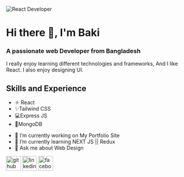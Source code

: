![React Developer ](https://i.ibb.co/rxzVV4B/Black-Technology-Linked-In-Banner-1.png)
# Hi there 👋, I'm Baki
### A passionate web Developer from Bangladesh

I really enjoy learning different technologies and frameworks, And I like React. I also enjoy designing UI.

## Skills and Experience
* ⚛ React
* ✨Tailwind CSS
* 💻Express JS
* 🍃MongoDB


- 🔭 I’m currently working on My Portfolio Site 
- 🌱 I’m currently learning NEXT JS || Redux 
- 💬 Ask me about Web Design 


[<img src='https://cdn.jsdelivr.net/npm/simple-icons@3.0.1/icons/github.svg' alt='github' height='40'>](https://github.com/BakiAbdullah)  [<img src='https://cdn.jsdelivr.net/npm/simple-icons@3.0.1/icons/linkedin.svg' alt='linkedin' height='40'>](https://www.linkedin.com/in/AbdullahilBaki/)  [<img src='https://cdn.jsdelivr.net/npm/simple-icons@3.0.1/icons/facebook.svg' alt='facebook' height='40'>](https://www.facebook.com/BakiAbdullah)  

